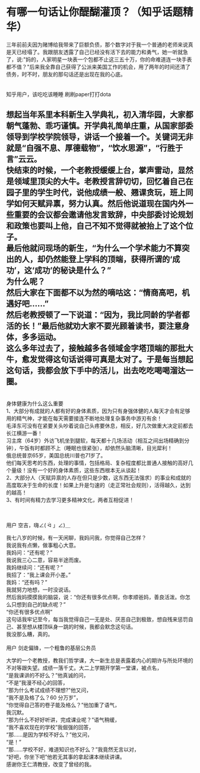 有哪一句话让你醍醐灌顶？（知乎话题精华）
===

三年前前夫因为赌博给我带来了巨额负债，那个数字对于我一个普通的老师来说真是天已经塌了。我跟朋友透露了自己已经没有活下去的能力和勇气，她一听就急了，说:"妈的，人家明星一块表一个包都不止这三五十万，你的命难道连一块手表都不值？"后来我全靠自己获得了公派来美国工作的机会，用了两年的时间还清了债务，时不时，朋友的那句话还是出现在我的心底。<br>
<br>
<br>
 知乎用户，该吃吃该睡睡 刷刷paper打打dota<br>

想起当年系里本科新生入学典礼，初入清华园，大家都朝气蓬勃、乖巧谨慎。开学典礼简单庄重，从国家部委领导到学校学院领导，讲话一个接着一个。关键词无非就是“自强不息、厚德载物”，“饮水思源”，“行胜于言”云云。<br>
快结束的时候，一个老教授缓缓上台，掌声雷动，显然是领域里顶尖的大牛。老教授言辞切切，回忆着自己在园子里的学生时代，说他成绩一般、翘课贪玩，班上同学如何天赋异禀，努力认真。然后他说道现在国内外一些重要的会议都会邀请他发言致辞，中央部委讨论规划和政策也要叫上他，自己不知不觉得就被抬上了这个位子。<br>
最后他就问现场的新生，“为什么一个学术能力不算突出的人，却仍然能登上学科的顶端，获得所谓的‘成功’，这‘成功’的秘诀是什么？”<br>
为什么呢？<br>
然后大家在下面都不以为然的嘀咕这：“情商高吧，机遇好吧……”<br>
然后老教授顿了一下说道：“因为，我比同龄的学者都活的长！”最后他就劝大家不要光顾着读书，要注意身体，多多运动。<br>
这么多年过去了，接触越多各领域金字塔顶端的那批大牛，愈发觉得这句话说得可真是太对了。于是每当想起这句话，我都会放下手中的活儿，出去吃吃喝喝溜达一圈。<br>
--------------------------------------------------------------------------------------------------------------------------
<br>
身体健康为什么这么重要<br>
1、大部分有成就的人都有好的身体素质，因为只有身强体健的人每天才会有足够用的精气神，才能在每天需要接连不断地处理复杂事务中游刃有余！<br>
毛泽东可没有在紧要关头吵着说自己头疼要休息，相反，好几次做重大决定前都去长江横游一番！<br>
习主席（64岁）外访飞机坐到腿软，每天都十几场活动（相互之间出场精确到分钟），午饭有时都顾不上（睡眠也很紧张），却依然头脑清晰，目光犀利！<br>
俄总统普京65岁，美国总统川普也71岁了。<br>
他们每天思考的东西，处理的事情，包括格局、复杂程度都比普通人接触的高好几个量级！没有一个好的身体素质，这些东西根本无从谈起！<br>
2、大部分人（天赋异禀的人存在但只是少数，这东西无法强求）的事业和成就的高度取决于生命的长度！如果上升是匀速的（走正常社会规则），活得越久，达到的越高！<br>
3、有时间有精力去学习更多精神文化，两者互相促进！<br>
<br><br>

用户   空吉，嗨∠( ᐛ 」∠)＿<br>

我七八岁的时候，有一天闲聊，我妈问我，你觉得自己怎样？<br>
我说我有点懒，做事粗心大意。<br>
我妈问：“还有呢？”<br>
我说我三心二意，容易半途而废。<br>
我妈继续问：“还有呢？”<br>
我招了：“我上课会开小差。”<br>
我妈：“还有吗？”<br>
我就努力地想，一时没说话。<br>
然后我妈摸摸我的脑袋，说：“你还有很多优点啊，你孝顺爸妈，善良活泼。你怎么只想到自己的缺点呢？”<br>
“你还有很多优点啊”<br>
这句话我牢记至今，每当我觉得自己一无是处、厌恶自己到极致，想自残来惩罚自己、甚至想从楼顶纵身一跳的时候，我都会默念这句话。<br>
我没那么糟，真的。<br>
<br>
 用户  剑走偏锋，一个粗鲁的基层公务员<br>

大学的一个老教授，教我们哲学课，大一新生总是表露着内心的期许与所处环境的不对等跟失望。成绩一落千丈。大二上学期开学第一堂课，被点名，<br>
“是我课讲的不好么？”他真诚的问，<br>
“不是”我漫不经心的回答，<br>
“那为什么考试成绩不理想?"他又问，<br>
“我不是及格了么？60 分万岁”，<br>
“你觉得自己答的卷子能及格么？”他加重了语气，<br>
我沉默。<br>
“那为什么不好好听讲，完成课业呢？”语气稍缓，<br>
“我不喜欢现在的学校”我倔强的回答，<br>
“那……是因为学校不好么？”他又问，<br>
“是！”<br>
“那……学校不好，难道知识也不好么？”我竟然无言以对，<br>
“好吧，你坐下吧”他若无其事的拿起课本继续讲课。<br>
感谢你王仁清教授，改变了曾经的我。<br>